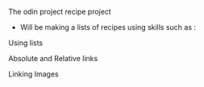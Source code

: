The odin project recipe project

 - Will be making a lists of recipes using skills such as :

Using lists

Absolute and Relative links

Linking Images